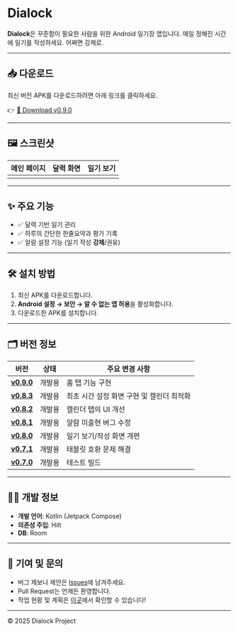 # Dialock

**Dialock**은 꾸준함이 필요한 사람을 위한 Android 일기장 앱입니다.
매일 정해진 시간에 일기를 작성하세요. 어쩌면 강제로.

---

## 📥 다운로드

최신 버전 APK를 다운로드하려면 아래 링크를 클릭하세요.

👉 [📌 Download v0.9.0](https://github.com/snupinel/Dialock-Android/releases/download/v0.9.0/app-debug.apk)

---

## 🖼️ 스크린샷

| 메인 페이지 | 달력 화면 | 일기 보기 |
|-------------|-----------|----------|
|  | |  |

---

## ✨ 주요 기능

- ✅ 달력 기반 일기 관리  
- ✅ 하루의 간단한 한줄요약과 평가 기록
- ✅ 알람 설정 기능 (일기 작성 **강제**/권유)

---

## 🛠️ 설치 방법

1. 최신 APK를 다운로드합니다.
2. **Android 설정 → 보안 → 알 수 없는 앱 허용**을 활성화합니다.
3. 다운로드한 APK를 설치합니다.

---

## 🗂️ 버전 정보

| 버전 | 상태 | 주요 변경 사항 |
|------|------|---------------|
| [**v0.9.0**](https://github.com/snupinel/Dialock-Android/releases/tag/v0.8.3) | 개발용 | 홈 탭 기능 구현 |
| [**v0.8.3**](https://github.com/snupinel/Dialock-Android/releases/tag/v0.8.3) | 개발용 | 최초 시간 설정 화면 구현 및 캘린더 최적화 |
| [**v0.8.2**](https://github.com/snupinel/Dialock-Android/releases/tag/v0.8.2) | 개발용 | 캘린더 탭의 UI 개선 |
| [**v0.8.1**](https://github.com/snupinel/Dialock-Android/releases/tag/v0.8.1) | 개발용 | 알람 미출현 버그 수정 |
| [**v0.8.0**](https://github.com/snupinel/Dialock-Android/releases/tag/v0.8.0) | 개발용 | 일기 보기/작성 화면 개편 |
| [**v0.7.1**](https://github.com/snupinel/Dialock-Android/releases/tag/v0.7.1) | 개발용 | 태블릿 호환 문제 해결 |
| [**v0.7.0**](https://github.com/snupinel/Dialock-Android/releases/tag/v0.7.0) | 개발용 | 테스트 빌드 |

---

## 🧑‍💻 개발 정보

- **개발 언어**: Kotlin (Jetpack Compose)
- **의존성 주입**: Hilt
- **DB**: Room

---

## 🤝 기여 및 문의

- 버그 제보나 제안은 [Issues](https://github.com/snupinel/Dialock-Android/issues)에 남겨주세요.
- Pull Request는 언제든 환영합니다.
- 작업 현황 및 계획은 [이곳](https://www.notion.so/2234190faa938060a190eaf92a8c3b13?v=2234190faa93810b9721000cb8cdf180&source=copy_link)에서 확인할 수 있습니다!

---

© 2025 Dialock Project
